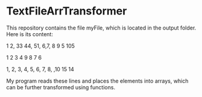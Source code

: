 # TextFileArrTransformer

This repository contains the file myFile, which is located in the output folder. Here is its content:

1 2, 33 44, 51, 6,7, 8 9 5 105

1 2 3 4 9 8 7 6 

1, 2, 3, 4, 5, 6, 7, 8, ,10 15 14

My program reads these lines and places the elements into arrays, which can be further transformed using functions.

